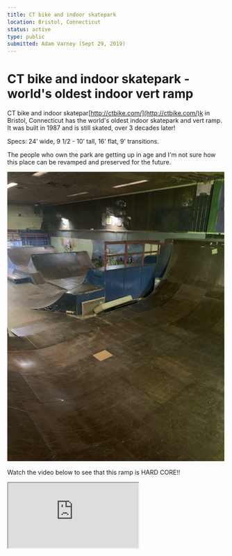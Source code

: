 ```yaml
---
title: CT bike and indoor skatepark
location: Bristol, Connecticut
status: active
type: public
submitted: Adam Varney (Sept 29, 2019)
---
```


# CT bike and indoor skatepark - world's oldest indoor vert ramp

CT bike and indoor skatepar[http://ctbike.com/](http://ctbike.com/)k in Bristol, Connecticut
has the world's oldest indoor skatepark and vert ramp.
It was built in 1987 and is still skated, over 3 decades
later!

Specs: 24’ wide, 9 1/2 - 10’ tall, 16’ flat, 9’ transitions.

The people who own the park are getting up in age and I'm
not sure how this place can be revamped and preserved for the
future.

<img src="../../public/images/ct.png" width="500px" height="667px"/>

Watch the video below to see that this ramp is HARD CORE!!

<iframe src="https://www.youtube.com/embed/CbPyaGTSx3k"/>